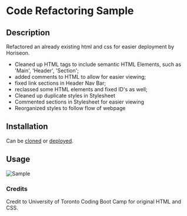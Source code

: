 # Code Refactoring Sample

## Description
Refactored an already existing html and css for easier deployment by Horiseon.
 - Cleaned up HTML tags to include semantic HTML Elements, such as 'Main', 'Header', 'Section';
 - added comments to HTML to allow for easier viewing;
 - fixed link sections in Header Nav Bar;
 - reclassed some HTML elements and fixed ID's as well;
 - Cleaned up duplicate styles in Stylesheet
 - Commented sections in Stylesheet for easier viewing
 - Reorganized styles to follow flow of webpage

## Installation
Can be [cloned](https://github.com/morgs999/Code-Refactoring-Sample.git) or [deployed](https://morgs999.github.io/Code-Refactoring-Sample/).

## Usage
![Sample](./assets/images/Sample.gif)

### Credits
Credit to University of Toronto Coding Boot Camp for original HTML and CSS.
